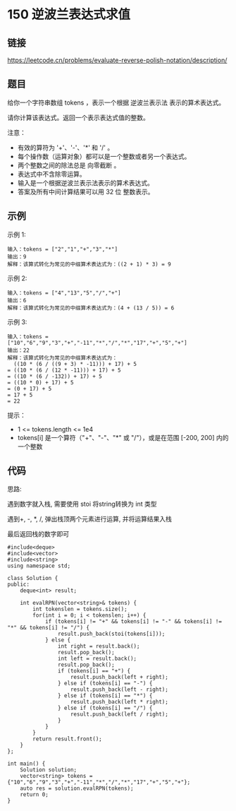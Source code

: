 # 150 逆波兰表达式求值
## 链接
https://leetcode.cn/problems/evaluate-reverse-polish-notation/description/

## 题目 
给你一个字符串数组 tokens ，表示一个根据 逆波兰表示法 表示的算术表达式。

请你计算该表达式。返回一个表示表达式值的整数。

注意：

- 有效的算符为 '+'、'-'、'*' 和 '/' 。
- 每个操作数（运算对象）都可以是一个整数或者另一个表达式。
- 两个整数之间的除法总是 向零截断 。
- 表达式中不含除零运算。
- 输入是一个根据逆波兰表示法表示的算术表达式。
- 答案及所有中间计算结果可以用 32 位 整数表示。

## 示例
示例 1:
```
输入：tokens = ["2","1","+","3","*"]
输出：9
解释：该算式转化为常见的中缀算术表达式为：((2 + 1) * 3) = 9
```
示例 2:
```
输入：tokens = ["4","13","5","/","+"]
输出：6
解释：该算式转化为常见的中缀算术表达式为：(4 + (13 / 5)) = 6
```
示例 3:
```
输入：tokens = ["10","6","9","3","+","-11","*","/","*","17","+","5","+"]
输出：22
解释：该算式转化为常见的中缀算术表达式为：
  ((10 * (6 / ((9 + 3) * -11))) + 17) + 5
= ((10 * (6 / (12 * -11))) + 17) + 5
= ((10 * (6 / -132)) + 17) + 5
= ((10 * 0) + 17) + 5
= (0 + 17) + 5
= 17 + 5
= 22
```
提示：

- 1 <= tokens.length <= 1e4
- tokens[i] 是一个算符（"+"、"-"、"*" 或 "/"），或是在范围 [-200, 200] 内的一个整数

## 代码
思路:

遇到数字就入栈, 需要使用 stoi 将string转换为 int 类型

遇到+, -, *, /, 弹出栈顶两个元素进行运算, 并将运算结果入栈

最后返回栈的数字即可
```
#include<deque>
#include<vector>
#include<string>
using namespace std;

class Solution {
public:
	deque<int> result;
	
    int evalRPN(vector<string>& tokens) {
		int tokenslen = tokens.size();
		for(int i = 0; i < tokenslen; i++) {
			if (tokens[i] != "+" && tokens[i] != "-" && tokens[i] != "*" && tokens[i] != "/") {
				result.push_back(stoi(tokens[i]));
			} else {
				int right = result.back();
				result.pop_back();
				int left = result.back();
				result.pop_back();
				if (tokens[i] == "+") {
					result.push_back(left + right);
				} else if (tokens[i] == "-") {
					result.push_back(left - right);
				} else if (tokens[i] == "*") {
					result.push_back(left * right);
				} else if (tokens[i] == "/") {
					result.push_back(left / right);
				}
			} 
		}
		return result.front();
    }
};

int main() {
	Solution solution;
	vector<string> tokens = {"10","6","9","3","+","-11","*","/","*","17","+","5","+"};
	auto res = solution.evalRPN(tokens);
	return 0;
}
```